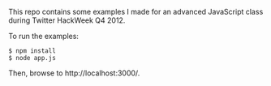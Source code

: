 This repo contains some examples I made for an advanced JavaScript class during Twitter HackWeek Q4 2012.

To run the examples:

    $ npm install
    $ node app.js

Then, browse to http://localhost:3000/.
